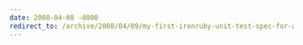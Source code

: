 ```yaml
---
date: 2008-04-08 -0800
redirect_to: /archive/2008/04/09/my-first-ironruby-unit-test-spec-for-asp.net-mvc.aspx/
---
```

